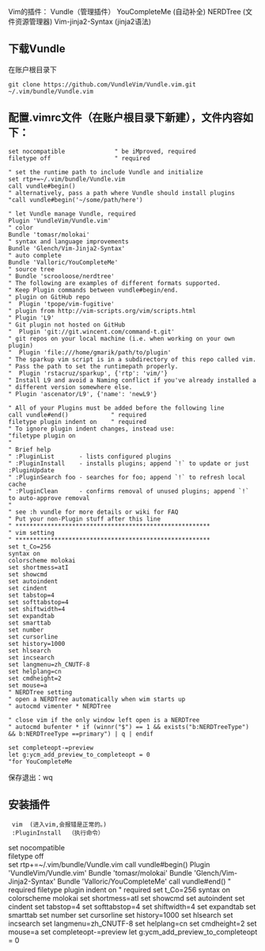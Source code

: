 Vim的插件：
Vundle（管理插件）
YouCompleteMe (自动补全)
NERDTree (文件资源管理器)
Vim-jinja2-Syntax (jinja2语法)
## 下载Vundle
在账户根目录下
```
git clone https://github.com/VundleVim/Vundle.vim.git ~/.vim/bundle/Vundle.vim
```

## 配置.vimrc文件（在账户根目录下新建），文件内容如下：
```
set nocompatible              " be iMproved, required
filetype off                  " required

" set the runtime path to include Vundle and initialize
set rtp+=~/.vim/bundle/Vundle.vim
call vundle#begin()
" alternatively, pass a path where Vundle should install plugins
"call vundle#begin('~/some/path/here')

" let Vundle manage Vundle, required
Plugin 'VundleVim/Vundle.vim'
" color
Bundle 'tomasr/molokai'
" syntax and language improvements
Bundle 'Glench/Vim-Jinja2-Syntax'
" auto complete
Bundle 'Valloric/YouCompleteMe'
" source tree
" Bundle 'scrooloose/nerdtree'
" The following are examples of different formats supported.
" Keep Plugin commands between vundle#begin/end.
" plugin on GitHub repo
"  Plugin 'tpope/vim-fugitive'
" plugin from http://vim-scripts.org/vim/scripts.html
" Plugin 'L9'
" Git plugin not hosted on GitHub
"  Plugin 'git://git.wincent.com/command-t.git'
" git repos on your local machine (i.e. when working on your own plugin)
"  Plugin 'file:///home/gmarik/path/to/plugin'
" The sparkup vim script is in a subdirectory of this repo called vim.
" Pass the path to set the runtimepath properly.
"  Plugin 'rstacruz/sparkup', {'rtp': 'vim/'}
" Install L9 and avoid a Naming conflict if you've already installed a
" different version somewhere else.
" Plugin 'ascenator/L9', {'name': 'newL9'}

" All of your Plugins must be added before the following line
call vundle#end()            " required
filetype plugin indent on    " required
" To ignore plugin indent changes, instead use:
"filetype plugin on
"
" Brief help
" :PluginList       - lists configured plugins
" :PluginInstall    - installs plugins; append `!` to update or just :PluginUpdate
" :PluginSearch foo - searches for foo; append `!` to refresh local cache
" :PluginClean      - confirms removal of unused plugins; append `!` to auto-approve removal
"
" see :h vundle for more details or wiki for FAQ
" Put your non-Plugin stuff after this line
" *******************************************************
" vim setting
" *******************************************************
set t_Co=256
syntax on
colorscheme molokai
set shortmess=atI
set showcmd
set autoindent
set cindent
set tabstop=4
set softtabstop=4
set shiftwidth=4
set expandtab
set smarttab
set number
set cursorline
set history=1000
set hlsearch
set incsearch
set langmenu=zh_CNUTF-8
set helplang=cn
set cmdheight=2
set mouse=a
" NERDTree setting
" open a NERDTree automatically when wim starts up
" autocmd vimenter * NERDTree

" close vim if the only window left open is a NERDTree
" autocmd bufenter * if (winnr("$") == 1 && exists("b:NERDTreeType") && b:NERDTreeType ==primary") | q | endif

set completeopt-=preview
let g:ycm_add_preview_to_completeopt = 0
"for YouCompleteMe

```
保存退出：wq

## 安装插件
```
 vim  (进入vim,会报错是正常的。)
 :PluginInstall  （执行命令）
```




set nocompatible      
filetype off               
set rtp+=~/.vim/bundle/Vundle.vim
call vundle#begin()
Plugin 'VundleVim/Vundle.vim'
Bundle 'tomasr/molokai'
Bundle 'Glench/Vim-Jinja2-Syntax'
Bundle 'Valloric/YouCompleteMe'
call vundle#end()            " required
filetype plugin indent on    " required
set t_Co=256
syntax on
colorscheme molokai
set shortmess=atI
set showcmd
set autoindent
set cindent
set tabstop=4
set softtabstop=4
set shiftwidth=4
set expandtab
set smarttab
set number
set cursorline
set history=1000
set hlsearch
set incsearch
set langmenu=zh_CNUTF-8
set helplang=cn
set cmdheight=2
set mouse=a
set completeopt-=preview
let g:ycm_add_preview_to_completeopt = 0











